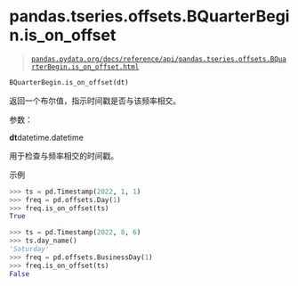 # pandas.tseries.offsets.BQuarterBegin.is_on_offset

> [`pandas.pydata.org/docs/reference/api/pandas.tseries.offsets.BQuarterBegin.is_on_offset.html`](https://pandas.pydata.org/docs/reference/api/pandas.tseries.offsets.BQuarterBegin.is_on_offset.html)

```py
BQuarterBegin.is_on_offset(dt)
```

返回一个布尔值，指示时间戳是否与该频率相交。

参数：

**dt**datetime.datetime

用于检查与频率相交的时间戳。

示例

```py
>>> ts = pd.Timestamp(2022, 1, 1)
>>> freq = pd.offsets.Day(1)
>>> freq.is_on_offset(ts)
True 
```

```py
>>> ts = pd.Timestamp(2022, 8, 6)
>>> ts.day_name()
'Saturday'
>>> freq = pd.offsets.BusinessDay(1)
>>> freq.is_on_offset(ts)
False 
```
